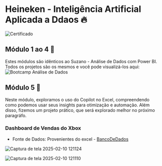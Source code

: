 # Heineken - Inteligência Artificial Aplicada a Ddaos 🔥
![Certificado](https://github.com/user-attachments/assets/c280c250-1d9c-406a-a047-964a9d522584)

## Módulo 1 ao 4 🚀
Estes módulos são idênticos ao Suzano - Análise de Dados com Power BI. Todos os projetos são os mesmos e você pode visualizá-los aqui: ![Bootcamp Análise de Dados](https://github.com/DantinhasMD/Bootcamp_Analise-de-DadosDIO.git)

## Módulo 5 🚀
Neste módulo, exploramos o uso do Copilot no Excel, compreendendo como podemos usar seus insights para otimização e automação. Além disso, fizemos um projeto prático, que será explorado melhor no próximo paragráfo. 

### Dashboard de Vendas do Xbox
-  Fonte de Dados: Provenientes do excel - [BancoDeDados](https://github.com/user-attachments/files/18734203/805d54f9-6d53-4246-bed7-4aa2da615923.xlsx)
  
![Captura de tela 2025-02-10 121124](https://github.com/user-attachments/assets/573d5c37-d0dc-417e-a035-a7ae8f95a593)

![Captura de tela 2025-02-10 121110](https://github.com/user-attachments/assets/d280b627-393c-4c21-a577-b6354c3727c4)


